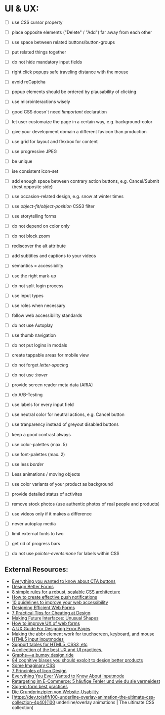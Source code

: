 # UI & UX:

- [ ] use CSS cursor property
- [ ] place opposite elements ("Delete" / "Add") far away from each other
- [ ] use space between related buttons/button-groups
- [ ] put related things together
- [ ] do not hide mandatory input fields
- [ ] right click popups safe traveling distance with the mouse
- [ ] avoid reCaptcha
- [ ] popup elements should be ordered by plausability of clicking
- [ ] use microinteractions wisely
- [ ] good CSS doesn´t need _!important_ declaration
- [ ] let user customaize the page in a certain way, e.g. background-color
- [ ] give your development domain a different favicon than production
- [ ] use grid for layout and flexbox for content
- [ ] use progressive JPEG
- [ ] be unique
- [ ] ise consistent icon-set
- [ ] add enough space between contrary action buttons, e.g. Cancel/Submit (best opposite side)
- [ ] use occasion-related design, e.g. snow at winter times
- [ ] use _object-fit/object-position_ CSS3 filter
- [ ] use storytelling forms
- [ ] do not depend on color only
- [ ] do not block zoom
- [ ] rediscover the alt attribute
- [ ] add subtitles and captions to your videos
- [ ] semantics = accessibility
- [ ] use the right mark-up
- [ ] do not split login process
- [ ] use input types
- [ ] use roles when necessary
- [ ] follow web accessibility standards
- [ ] do not use Autoplay
- [ ] use thumb navigation
- [ ] do not put logins in modals
- [ ] create tappable areas for mobile view
- [ ] do not forget _letter-spacing_
- [ ] do not use _:hover_ 
- [ ] provide screen reader meta data (ARIA)
- [ ] do A/B-Testing
- [ ] use labels for every input field
- [ ] use neutral color for neutral actions, e.g. Cancel button
- [ ] use tranparency instead of greyout disabled buttons
- [ ] keep a good contrast always
- [ ] use color-palettes (max. 5)
- [ ] use font-palettes (max. 2)
- [ ] use less _border_
- [ ] Less animations / moving objects
- [ ] use color variants of your product as background
- [ ] provide detailed status of activites
- [ ] remove stock photos (use authentic photos of real people and products)
- [ ] use videos only if it makes a difference
- [ ] never autoplay media
- [ ] limit external fonts to two
- [ ] get rid of progress bars
- [ ] do not use _pointer-events:none_ for labels within CSS



## External Resources:

- [Everything you wanted to know about CTA buttons](https://medium.com/email-industry-news/everything-you-wanted-to-know-about-email-cta-buttons-98807ab98806#.8sf0xg32l)
- [Design Better Forms](https://uxdesign.cc/design-better-forms-96fadca0f49c#.nctmmhrc6)
- [8 simple rules for a robust, scalable CSS architecture](https://github.com/jareware/css-architecture)
- [How to create effective push notifications](https://uxplanet.org/how-to-create-effective-push-notifications-c80f80420453#.t4f6rcyqd)
- [10 guidelines to improve your web accessibility](https://aerolab.co/blog/web-accessibility/)
- [Designing Efficient Web Forms](https://www.smashingmagazine.com/2017/06/designing-efficient-web-forms/)
- [7 Practical Tips for Cheating at Design](https://medium.com/refactoring-ui/7-practical-tips-for-cheating-at-design-40c736799886)
- [Making Future Interfaces: Unusual Shapes](https://youtu.be/eCHt8zsbCT4)
- [How to improve UX of web forms](http://maxsnitser.com/blog/how-to-improve-ux-of-web-forms)
- [A UX Guide For Designing Error Pages](https://blog.prototypr.io/a-ux-guide-for-designing-error-pages-fb9ced1f1c8a)
- [Making the abbr element work for touchscreen, keyboard, and mouse](https://bitsofco.de/making-abbr-work-for-touchscreen-keyboard-mouse/)
- [HTML5 input inputmodes](https://developer.mozilla.org/de/docs/Web/HTML/Element/Input#attr-inputmode)
- [Support tables for HTML5, CSS3, etc](https://caniuse.com/)
- [A collection of the best UX and UI practices.](https://www.checklist.design/)
- [Graphs — a bumpy design ride](https://medium.com/@william.bengtsson/learnings-from-designing-graphs-9033e9034ca0)
- [84 cognitive biases you should exploit to design better products](https://www.mobilespoon.net/2019/04/collection-cognitive-biases-how-to-use.html)
- [Some Imaginary CSS](https://cloudfour.com/thinks/some-imaginary-css/)
- [7 Principles of Icon Design](https://medium.com/@minoraxis/7-principles-of-icon-design-e7187539e4a2)
- [Everything You Ever Wanted to Know About inputmode](https://css-tricks.com/everything-you-ever-wanted-to-know-about-inputmode/)
- [Retargeting im E-Commerce: 5 häufige Fehler und wie du sie vermeidest](https://t3n.de/news/retargeting-e-commerce-5-fehler-1257793/)
- [Sign-in form best practices](https://web.dev/sign-in-form-best-practices)
- [Die Grundprinzipien von Website-Usability](https://99designs.de/blog/web-digitales-design/website-usability/)
- [https://dev.to/afif/100-underline-overlay-animation-the-ultimate-css-collection-4p40](100 underline/overlay animations | The ultimate CSS collection)
